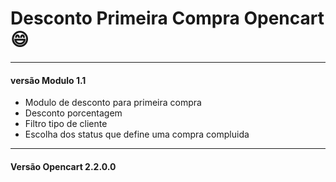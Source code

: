 # Desconto Primeira Compra Opencart :smile:

-----------
#### versão Modulo 1.1
* Modulo de desconto para primeira compra 
* Desconto porcentagem
* Filtro tipo de cliente
* Escolha dos status que define uma compra compluida
-----------
#### Versão Opencart 2.2.0.0
